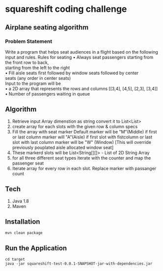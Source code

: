 # squareshift coding challenge
## Airplane	seating	algorithm

### Problem Statement
Write	a	program	that	helps	seat	audiences	in	a	flight	based	on	the	
following	input	and	rules.
Rules	for	seating	
• Always	seat	passengers	starting	from	the	front	row	to	back,	
starting	from	the	left	to	the	right	
• Fill	aisle	seats	first	followed	by	window	seats	followed	by	center	
seats	(any	order	in	center	seats)	
Input	to	the	program	will	be		
• a	2D	array	that	represents	the	rows	and	columns	[[3,4],	[4,5],	[2,3],	[3,4]]	
• Number	of	passengers	waiting	in	queue

## Algorithm
1. Retrieve input Array dimenstion as string convert it to List<List<Integer>>
2. create array for each slots with the given row & column specs
3. Fill the array with seat marker
   Default marker will be "M"(Middle)
   if first or last column marker will "A"(Aisle) 
   if first slot with fistcolumn or last slot with last column marker will be "W" (Window) [This will override previously pouplated aisle allocated window seat]
4. These markerd slots will be List<String[][]> - List of 2D String Array
5. for all three different seat types iterate with the counter and map the passenger seat
6. Iterate array for every row in each slot. Replace marker with passanger count

## Tech
1. Java 1.8
2. Maven

## Installation
```
mvn clean package
```

## Run the Application
```
cd target
java -jar squareshift-test-0.0.1-SNAPSHOT-jar-with-dependencies.jar
```
